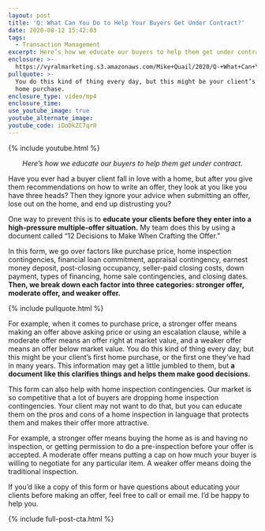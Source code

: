 ```yaml
---
layout: post
title: 'Q: What Can You Do to Help Your Buyers Get Under Contract?'
date: 2020-08-12 15:42:03
tags:
  - Transaction Management
excerpt: Here’s how we educate our buyers to help them get under contract.
enclosure: >-
  https://vyralmarketing.s3.amazonaws.com/Mike+Quail/2020/Q-+What+Can+You+Do+to+Help+Your+Buyers+Get+Under+Contract_.mp4
pullquote: >-
  You do this kind of thing every day, but this might be your client’s first
  home purchase.
enclosure_type: video/mp4
enclosure_time:
use_youtube_image: true
youtube_alternate_image:
youtube_code: iDoDkZC7qr8
---
```


{% include youtube.html %}

<p style="text-align:center"><em>Here’s how we educate our buyers to help them get under contract.</em></p>

Have you ever had a buyer client fall in love with a home, but after you give them recommendations on how to write an offer, they look at you like you have three heads? Then they ignore your advice when submitting an offer, lose out on the home, and end up distrusting you?

One way to prevent this is to **educate your clients before they enter into a high-pressure multiple-offer situation.** My team does this by using a document called “12 Decisions to Make When Crafting the Offer.”

In this form, we go over factors like purchase price, home inspection contingencies, financial loan commitment, appraisal contingency, earnest money deposit, post-closing occupancy, seller-paid closing costs, down payment, types of financing, home sale contingencies, and closing dates. **Then, we break down each factor into three categories: stronger offer, moderate offer, and weaker offer.&nbsp;**

{% include pullquote.html %}

For example, when it comes to purchase price, a stronger offer means making an offer above asking price or using an escalation clause, while a moderate offer means an offer right at market value, and a weaker offer means an offer below market value. You do this kind of thing every day, but this might be your client’s first home purchase, or the first one they’ve had in many years. This information may get a little jumbled to them, but **a document like this clarifies things and helps them make good decisions.&nbsp;**

This form can also help with home inspection contingencies. Our market is so competitive that a lot of buyers are dropping home inspection contingencies. Your client may not want to do that, but you can educate them on the pros and cons of a home inspection in language that protects them and makes their offer more attractive.&nbsp;

For example, a stronger offer means buying the home as is and having no inspection, or getting permission to do a pre-inspection before your offer is accepted. A moderate offer means putting a cap on how much your buyer is willing to negotiate for any particular item. A weaker offer means doing the traditional inspection.&nbsp;

If you’d like a copy of this form or have questions about educating your clients before making an offer, feel free to call or email me. I’d be happy to help you.

{% include full-post-cta.html %}